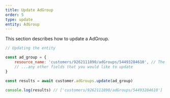```yaml
---
title: Update AdGroup
order: 5
type: update
entity: AdGroup
---
```


This section describes how to update a AdGroup.

```javascript
// Updating the entity

const ad_group = {
    resource_name: 'customers/9262111890/adGroups/54493284610', // The resource_name is required
    // ...any other fields that you would like to update
}

const results = await customer.adGroups.update(ad_group)

console.log(results) // ['customers/9262111890/adGroups/54493284610']
```
